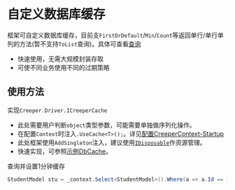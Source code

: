 # 自定义数据库缓存
框架可自定义数据库缓存，目前支``FirstOrDefault``/``Min``/``Count``等返回单行/单行单列的方法(暂不支持``ToList``查询)。具体可查看[查询](./Select.md)
- 快速使用，无需大规模封装存取
- 可使不同业务使用不同的过期策略

## 使用方法
实现``Creeper.Driver.ICreeperCache``
- 此处需要用户判断``object``类型参数，可能需要单独做序列化操作。
- 在配置``Context``时注入``.UseCache<T>();``。详见[配置CreeperContext-Startup](./../README.md#Startup)
- 此处框架使用``AddSingleton``注入，建议使用[``IDisposable``](https://docs.microsoft.com/en-us/dotnet/api/system.idisposable?view=net-5.0)作资源管理。
- 快速实现，可参照[示例DbCache](../test/Creeper.xUnitTest/Extensions/RedisDbCache.cs)。

查询并设置1分钟缓存
``` C#
StudentModel stu = _context.Select<StudentModel>().Where(a => a.Id == 1).ByCache(TimeSpan.FromMinutes(1)).FirstOrDefault();
```